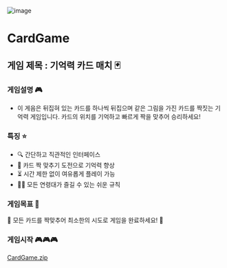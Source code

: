 
![image](https://github.com/user-attachments/assets/ce560174-9817-4832-aac9-0a91d214536a)

# CardGame

## 게임 제목 : 기억력 카드 매치 🃏

### 게임설명 🎮
- 이 게음은 뒤집혀 있는 카드를 하나씩 뒤집으며 같은 그림을 가진 카드를 짝짓는 기억력 게임입니다. 카드의 위치를 기억하고 빠르게 짝을 맞추어 승리하세요!

### 특징 ⭐
- 🔍 간단하고 직관적인 인터페이스
- 🧩 카드 짝 맞추기 도전으로 기억력 향상
- ⏳ 시간 제한 없이 여유롭게 플레이 가능
- 👶👵 모든 연령대가 즐길 수 있는 쉬운 규칙

### 게임목표 🎯
🚀 모든 카드를 짝맞추어 최소한의 시도로 게임을 완료하세요! 🚀

### 게임시작 🎮🎮🎮
[CardGame.zip](https://github.com/user-attachments/files/17321031/CardGame.zip)
